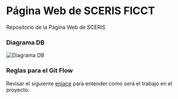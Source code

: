 # Página Web de SCERIS FICCT

Repositorio de la Página Web de SCERIS

### Diagrama DB

![Diagrama DB](./docs/DB%202.svg)

### Reglas para el Git Flow

Revisar el siguiente [enlace](./docs/git-flow-rules.md) para entender como será el trabajo en el proyecto.
